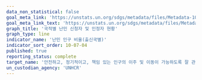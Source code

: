 ```yaml
---
data_non_statistical: false
goal_meta_link: 'https://unstats.un.org/sdgs/metadata/files/Metadata-10-07-04.pdf'
goal_meta_link_text: 'https://unstats.un.org/sdgs/metadata/files/Metadata-10-07-04.pdf'
graph_title: '국적별 난민 신청자 및 인정자 현황'
graph_type: line
indicator_name: '난민 인구 비율(출신국별)'
indicator_sort_order: 10-07-04
published: true
reporting_status: complete
target_name: '안전하고, 정기적이고, 책임 있는 인구의 이주 및 이동이 가능하도록 잘 관리된 이민정책 수립 및 이행'
un_custodian_agency: 'UNHCR'
---
```

